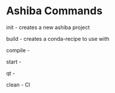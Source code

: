 Ashiba Commands
================


init - creates a new ashiba project

build - creates a conda-recipe to use with
 
compile -


start -


qt -


clean - Cl